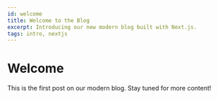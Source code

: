 ```yaml
---
id: welcome
title: Welcome to the Blog
excerpt: Introducing our new modern blog built with Next.js.
tags: intro, nextjs
---
```


# Welcome

This is the first post on our modern blog. Stay tuned for more content!
